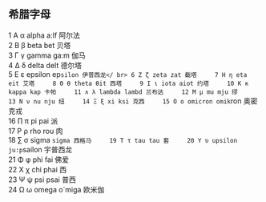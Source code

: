 ## 希腊字母
1 Α α alpha a:lf 阿尔法  
2 Β β beta bet 贝塔    
3 Γ γ gamma ga:m 伽马    
4 Δ δ delta delt 德尔塔    
5 Ε ε epsilon ep`silon 伊普西龙</ br>
6 Ζ ζ zeta zat 截塔    
7 Η η eta eit 艾塔    
8 Θ θ theta θit 西塔    
9 Ι ι iota aiot 约塔    
10 Κ κ kappa kap 卡帕    
11 ∧ λ lambda lambd 兰布达    
12 Μ μ mu mju 缪    
13 Ν ν nu nju 纽    
14 Ξ ξ xi ksi 克西    
15 Ο ο omicron omik`ron 奥密克戎    
16 ∏ π pi pai 派    
17 Ρ ρ rho rou 肉    
18 ∑ σ sigma `sigma 西格马    
19 Τ τ tau tau 套    
20 Υ υ upsilon ju:p`sailon 宇普西龙     
21 Φ φ phi fai 佛爱    
22 Χ χ chi phai 西    
23 Ψ ψ psi psai 普西    
24 Ω ω omega o`miga 欧米伽
